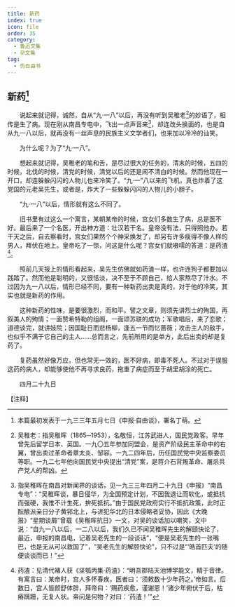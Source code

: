 ```yaml
---
title: 新药
index: true
icon: file
order: 35
category:
  - 鲁迅文集
  - 杂文集
tag:  
  - 伪自由书
---
```


## 新药[^①]

　　说起来就记得，诚然，自从“九·一八”以后，再没有听到吴稚老[^②]的妙语了，相传是生了病。现在刚从南昌专电中，飞出一点声音来[^③]，却连改头换面的，也是自从九一八以后，就再没有一丝声息的民族主义文学者们，也来加以冷冷的讪笑。

　　为什么呢？为了“九·一八”。

　　想起来就记得，吴稚老的笔和舌，是尽过很大的任务的，清末的时候，五四的时候，北伐的时候，清党的时候，清党以后的还是闹不清白的时候。然而他现在一开口，却连躲躲闪闪的人物儿也来冷笑了。“九·一”八以来的飞机，真也炸着了这党国的元老吴先生，或者是，炸大了一些躲躲闪闪的人物儿的小胆子。

　　“九·一八”以后，情形就有这么不同了。

　　旧书里有过这么一个寓言，某朝某帝的时候，宫女们多数生了病，总是医不好。最后来了一个名医，开出神方道：壮汉若干名。皇帝没有法，只得照他办。若干天之后，自去察看时，宫女们果然个个神采焕发了，却另有许多瘦得不像人样的男人，拜伏在地上。皇帝吃了一惊，问这是什么呢？宫女们就嗫嚅的答道：是药渣[^④]。

　　照前几天报上的情形看起来，吴先生仿佛就如药渣一样，也许连狗子都要加以践踏了。然而他是聪明的，又很恬淡，决不至于不顾自己，给人家熬尽了汁水。不过因为九一八以后，情形已经不同，要有一种新药出卖是真的，对于他的冷笑，其实也就是新药的作用。

　　这种新药的性味，是要很激烈，而和平。譬之文章，则须先讲烈士的殉国，再叙美人的殉情；一面赞希特勒的组阁，一面颂苏联的成功；军歌唱后，来了恋歌；道德谈完，就讲妓院；因国耻日而悲杨柳，逢五一节而忆蔷薇；攻击主人的敌手，也似乎不满于它自己的主人……总而言之，先前所用的是单方，此后出卖的却是复药了。

　　复药虽然好像万应，但也常无一效的，医不好病，即毒不死人。不过对于误服这药的病人，却能够使他不再寻求良药，拖重了病症而至于胡里胡涂的死亡。

　　四月二十九日

【注释】

[^①]:本篇最初发表于一九三三年五月七日《申报·自由谈》，署名丁萌。

[^②]:吴稚老：指吴稚晖（1865─1953），名敬恒，江苏武进人，国民党政客。早年曾先后留学日本、英国。一九〇五年参加同盟会，是资产阶级民主革命中的右翼，曾出卖过革命者章太炎、邹容。一九二四年后，历任国民党中央监察委员等职。一九二七年他向国民党中央提出“清党”案，是蒋介石背叛革命、屠杀共产党人的帮凶。

[^③]:指吴稚晖在南昌对新闻界的谈话，见一九三三年四月二十九日《申报》“南昌专电”：“吴稚晖谈，暴日侵华，为全国预定计划，不因我退让而软化，或抵抗而强硬，我惟不计生死，拚死抵抗。”由于国民党政府实行不抵抗政策，此时正酝酿派亲日分子黄郛北上，与进犯华北的日本侵略者妥协，因此《大晚报》“星期谈屑”曾载《吴稚晖抗日》一文，对吴的谈话加以嘲笑，文中说：“自九一八以后，一二八以后，我们久已不闻吴稚晖先生的解颐快论了，最近，申报的南昌电，记着吴老先生的一段谈话”，“便是吴老先生的一张嘴巴，也是无从可以救国了”，“吴老先生的解颐快论”，只不过是“‘皓首匹夫’的随便谈谈而已！”

[^④]:药渣：见清代褚人获《坚瓠丙集·药渣》：“明吾郡陆天池博学能文，精于音律。有寓言曰：某帝时，宫人多怀春疾，医者曰：‘须敕数十少年药之。’帝如言。后数日，宫人皆颜舒体胖，拜帝曰：‘赐药疾愈，谨谢恩！’诸少年俯伏于后，枯瘠蹒跚，无复人状。帝问是何物？对曰：‘药渣！’”
